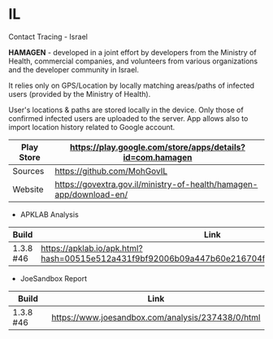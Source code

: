 # IL
Contact Tracing - Israel

**HAMAGEN** - developed in a joint effort by developers from the Ministry of Health, commercial companies, and volunteers from various organizations and the developer community in Israel.

It relies only on GPS/Location by locally matching areas/paths of infected users (provided by the Ministry of Health). 

User's locations & paths are stored locally in the device. Only those of confirmed infected users are uploaded to the server. App allows also to import location history related to Google account.

Play Store | https://play.google.com/store/apps/details?id=com.hamagen
-----------|----------------------------------------------------------
Sources | https://github.com/MohGovIL
Website | https://govextra.gov.il/ministry-of-health/hamagen-app/download-en/

- APKLAB Analysis

Build | Link
------|-----
1.3.8 #46 | https://apklab.io/apk.html?hash=00515e512a431f9bf92006b09a447b60e216704f85341f47df4cbe269bc7404c

- JoeSandbox Report

Build | Link
------|-----
1.3.8 #46 | https://www.joesandbox.com/analysis/237438/0/html
